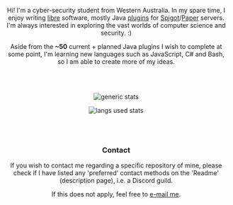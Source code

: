 <div align="center">

Hi! I'm a cyber-security student from Western Australia. In my spare time, I enjoy writing [libre](https://www.gnu.org/philosophy/free-sw.en.html) software, mostly Java [plugins](https://www.spigotmc.org/resources/authors/lokka30.828699/) for [Spigot](https://spigotmc.org/)/[Paper](https://papermc.io/) servers. I'm always interested in exploring the vast worlds of computer science and security. :)

Aside from the **~50** current + planned Java plugins I wish to complete at some point, I'm learning new languages such as JavaScript, C# and Bash, so I am able to create more of my ideas.

<br />
<br />

![generic stats](https://github-readme-stats.vercel.app/api/?username=lokka30&theme=react&layout=compact&show_icons=true)

![langs used stats](https://github-readme-stats.vercel.app/api/top-langs/?username=lokka30&theme=react&layout=compact&langs_count=10)
 
<br />
<br />

### Contact

If you wish to contact me regarding a specific repository of mine, please check if I have listed any 'preferred' contact methods on the 'Readme' (description page), i.e. a Discord guild.

If this does not apply, feel free to [e-mail me](mailto:lokka30@protonmail.com).

</div>
